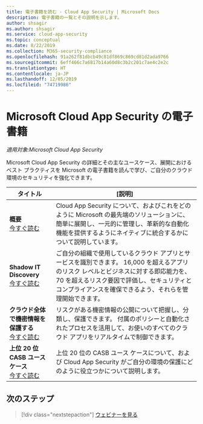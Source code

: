 ```yaml
---
title: 電子書籍を読む - Cloud App Security | Microsoft Docs
description: 電子書籍の一覧とその説明を示します。
author: shsagir
ms.author: shsagir
ms.service: cloud-app-security
ms.topic: conceptual
ms.date: 8/22/2019
ms.collection: M365-security-compliance
ms.openlocfilehash: 91a262f81dbcb49c81df869c869cd81d2ada9766
ms.sourcegitcommit: 6eff466c7a6817b14a60d8c3b2c201c7ae4c2e2c
ms.translationtype: HT
ms.contentlocale: ja-JP
ms.lasthandoff: 12/05/2019
ms.locfileid: "74719986"
---
```

# <a name="microsoft-cloud-app-security-e-books"></a>Microsoft Cloud App Security の電子書籍

*適用対象:Microsoft Cloud App Security*

Microsoft Cloud App Security の詳細とその主なユースケース、展開におけるベスト プラクティスを Microsoft の電子書籍を読んで学び、ご自分のクラウド環境のセキュリティを強化できます。

| タイトル | [説明] |
| --- | --- |
| **概要**<br />[今すぐ読む](https://go.microsoft.com/fwlink/p/?linkid=2079728) | Cloud App Security について、およびこれをどのように Microsoft の最先端のソリューションに、簡単に展開し、一元的に管理し、革新的な自動化機能を提供するようにネイティブに統合するかについて説明しています。 |
| **Shadow IT Discovery**<br />[今すぐ読む](https://go.microsoft.com/fwlink/p/?linkid=2079805) | ご自分の組織で使用しているクラウド アプリとサービスを識別できます。 16,000 を超えるアプリのリスク レベルとビジネスに対する即応能力を、70 を超えるリスク要因で評価し、セキュリティとコンプライアンスを確保できるよう、それらを管理開始できます。 |
| **クラウド全体で機密情報を保護する**<br />[今すぐ読む](https://go.microsoft.com/fwlink/p/?linkid=2079808) | リスクがある機密情報の公開について把握し、分類し、保護できます。 付属のポリシーと自動化されたプロセスを活用して、お使いのすべてのクラウド アプリをリアルタイムで制御できます。 |
| **上位 20 位 CASB ユース ケース**<br />[今すぐ読む](https://go.microsoft.com/fwlink/p/?linkid=2099428) | 上位 20 位の CASB ユース ケースについて、および Cloud App Security がご自分の環境の保護にどのように役立つかについて説明します。 |

## <a name="next-steps"></a>次のステップ

> [!div class="nextstepaction"]
> [ウェビナーを見る](webinars.md)
